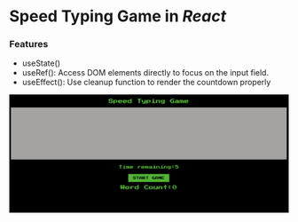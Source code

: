 # Speed Typing Game in _React_

### Features
- useState()
- useRef(): Access DOM elements directly to focus on the input field.
- useEffect(): Use cleanup function to render the countdown properly

![alt text](./src/assets/typing_game.png)